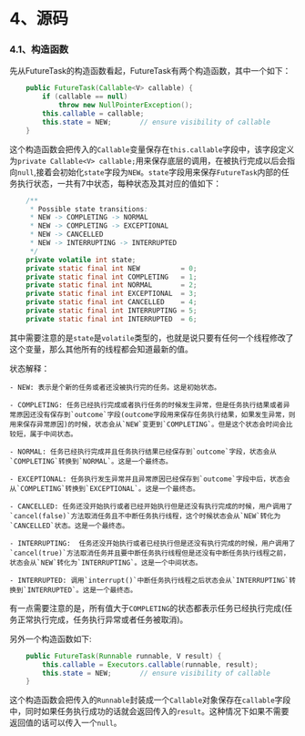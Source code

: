 

# 4、源码

### 4.1、构造函数
先从FutureTask的构造函数看起，FutureTask有两个构造函数，其中一个如下：
```java
    public FutureTask(Callable<V> callable) {
        if (callable == null)
            throw new NullPointerException();
        this.callable = callable;
        this.state = NEW;       // ensure visibility of callable
    }
```
这个构造函数会把传入的`Callable`变量保存在`this.callable`字段中，该字段定义为`private Callable<V> callable;`用来保存底层的调用，在被执行完成以后会指向`null`,接着会初始化`state`字段为`NEW`。`state`字段用来保存`FutureTask`内部的任务执行状态，一共有7中状态，每种状态及其对应的值如下：
```java
    /**
     * Possible state transitions:
     * NEW -> COMPLETING -> NORMAL
     * NEW -> COMPLETING -> EXCEPTIONAL
     * NEW -> CANCELLED
     * NEW -> INTERRUPTING -> INTERRUPTED
     */
    private volatile int state;
    private static final int NEW          = 0;
    private static final int COMPLETING   = 1;
    private static final int NORMAL       = 2;
    private static final int EXCEPTIONAL  = 3;
    private static final int CANCELLED    = 4;
    private static final int INTERRUPTING = 5;
    private static final int INTERRUPTED  = 6;
```
其中需要注意的是`state`是`volatile`类型的，也就是说只要有任何一个线程修改了这个变量，那么其他所有的线程都会知道最新的值。

状态解释：

    - NEW: 表示是个新的任务或者还没被执行完的任务。这是初始状态。

    - COMPLETING: 任务已经执行完成或者执行任务的时候发生异常，但是任务执行结果或者异常原因还没有保存到`outcome`字段(outcome字段用来保存任务执行结果，如果发生异常，则用来保存异常原因)的时候，状态会从`NEW`变更到`COMPLETING`。但是这个状态会时间会比较短，属于中间状态。

    - NORMAL: 任务已经执行完成并且任务执行结果已经保存到`outcome`字段，状态会从`COMPLETING`转换到`NORMAL`。这是一个最终态。

    - EXCEPTIONAL: 任务执行发生异常并且异常原因已经保存到`outcome`字段中后，状态会从`COMPLETING`转换到`EXCEPTIONAL`。这是一个最终态。

    - CANCELLED: 任务还没开始执行或者已经开始执行但是还没有执行完成的时候，用户调用了`cancel(false)`方法取消任务且不中断任务执行线程，这个时候状态会从`NEW`转化为`CANCELLED`状态。这是一个最终态。

    - INTERRUPTING:  任务还没开始执行或者已经执行但是还没有执行完成的时候，用户调用了`cancel(true)`方法取消任务并且要中断任务执行线程但是还没有中断任务执行线程之前，状态会从`NEW`转化为`INTERRUPTING`。这是一个中间状态。

    - INTERRUPTED: 调用`interrupt()`中断任务执行线程之后状态会从`INTERRUPTING`转换到`INTERRUPTED`。这是一个最终态。

有一点需要注意的是，所有值大于`COMPLETING`的状态都表示任务已经执行完成(任务正常执行完成，任务执行异常或者任务被取消)。


另外一个构造函数如下:
```java
    public FutureTask(Runnable runnable, V result) {
        this.callable = Executors.callable(runnable, result);
        this.state = NEW;       // ensure visibility of callable
    }
```
这个构造函数会把传入的`Runnable`封装成一个`Callable`对象保存在`callable`字段中，同时如果任务执行成功的话就会返回传入的`result`。这种情况下如果不需要返回值的话可以传入一个`null`。



















